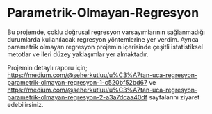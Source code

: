 # Parametrik-Olmayan-Regresyon
Bu projemde, çoklu doğrusal regresyon varsayımlarının sağlanmadığı durumlarda kullanılacak regresyon yöntemlerine yer verdim. Ayrıca parametrik olmayan regresyon projemin içerisinde çeşitli istatistiksel metotlar ve ileri düzey yaklaşımlar yer almaktadır. 

Projemin detaylı raporu için;
https://medium.com/@seherkutluu/u%C3%A7tan-uca-regresyon-parametrik-olmayan-regresyon-1-c520bf52bd67 ve https://medium.com/@seherkutluu/u%C3%A7tan-uca-regresyon-parametrik-olmayan-regresyon-2-a3a7dcaa40df sayfalarını ziyaret edebilirsiniz.

